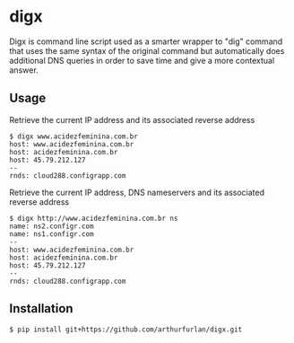 # digx
Digx is command line script used as a smarter wrapper to "dig" command that uses the same syntax of the original command but automatically does additional DNS queries in order to save time and give a more contextual answer.

## Usage

Retrieve the current IP address and its associated reverse address

    $ digx www.acidezfeminina.com.br
    host: www.acidezfeminina.com.br
    host: acidezfeminina.com.br
    host: 45.79.212.127
    --
    rnds: cloud288.configrapp.com


Retrieve the current IP address, DNS nameservers and its associated reverse address

    $ digx http://www.acidezfeminina.com.br ns
    name: ns2.configr.com
    name: ns1.configr.com
    --
    host: www.acidezfeminina.com.br
    host: acidezfeminina.com.br
    host: 45.79.212.127
    --
    rnds: cloud288.configrapp.com


## Installation

    $ pip install git+https://github.com/arthurfurlan/digx.git
